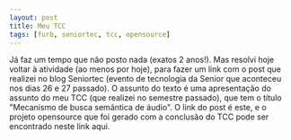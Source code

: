 ```yaml
---
layout: post
title: Meu TCC
tags: [furb, seniortec, tcc, opensource]
---
```


Já faz um tempo que não posto nada (exatos 2 anos!). Mas resolvi hoje voltar à atividade (ao menos por hoje), para fazer um link com o post que realizei no blog Seniortec (evento de tecnologia da Senior que aconteceu nos dias 26 e 27 passado). O assunto do texto é uma apresentação do assunto do meu TCC (que realizei no semestre passado), que tem o título "Mecanismo de busca semântica de áudio".
O link do post é este, e o projeto opensource que foi gerado com a conclusão do TCC pode ser encontrado neste link aqui.
